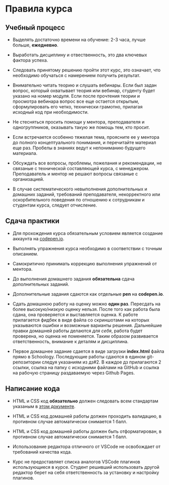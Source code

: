 # Правила курса

## Учебный процесс

- Выделять достаточно времени на обучение: 2-3 часа, лучше больше, **ежедневно**.

- Выработать дисциплину и отвественность, это два ключевых фактора успеха.

- Следовать принятому решению пройти этот курс, это означает, что необходимо обучаться с намерением получить результат.

- Внимательно читать теорию и слушать вебинары. Если был задан вопрос, который охватывает теория или вебинар, студенту будет указано на номер модуля. Если после прочтения теории и просмотра вебинара вопрос все еще остается открытым, сформулировать его четко, технически грамотно, прилагая исходный код при необходимости.

- Не стесняться просить помощи у ментора, преподавателя и одногруппников, оказывать такую же помощь тем, кто просит.

- Если встречается особенно тяжелая тема, проясните ее у ментора до полного концептуального понимания, и перечитайте материал еще раз. Пробелы в знаниях ведут к непониманию будущего материала.

- Обсуждать все вопросы, проблемы, пожелания и рекомендации, не связаные с технической составляющей курса, с менеджером. Преподаватель и ментор не решают вопросы связаные с организацией.

- В случае систематического невыполнения дополнительных и домашних заданий, требований преподавателя, некорректного или оскорбительного поведения по отношению к сотрудникам и студентам курса, следует отчисление.

## Сдача практики

- Для прохождения курса обязательным условием является создание аккаунта на [codepen.io](https://codepen.io/).

- Выполнять упражнения курса необходимо в соответствии с точным описанием.

- Самокритично принимать коррекцию выполнения упражнений от ментора.

- До выполнения домашнего задания **обязательна** сдача дополнительных заданий.

- Дополнительные задания сдаются как отдельные **pen** на **codepen.io**.

- Сдать домашнюю работу на оценку можно **один раз**. Пересдать на более высокую/низкую оценку нельзя. После того как работа была сдана, она проверяется и выставляется оценка. К работе прилагается фидбек в виде файла со скриншотами на которых указываются ошибки и возможные варианты решения. Дальнейшие правки домашней работы делаются *для себя*, работа будет проверена, но оценка не поменяется. Таким образом развивается ответственность, внимание к деталям и дисциплина.

- Первое домашнее задание сдается в виде загрузки **index.html** файла прямо в Schoology. Последующие работы сдаются в едином git-репозитории следуя указаниям из дз#2. В каждое дз прилагаются 2 ссылки, ссылка на папку с исходними файлами на GitHub и ссылка на рабочую страницу раздаваемую через Github Pages.

## Написание кода

- HTML и CSS код **обязательно** должен следовать всем стандартам указаным в [этом документе](http://sadcitizen.me/code-guide/).

- HTML и CSS код домашней работы должен проходить валидацию, в противном случае автоматически снимается 1 балл.

- HTML и CSS код домашней работы должен быть отформатирован, в противном случае автоматически снимается 1 балл.

- Использование редактора отличного от VSCode не освобождает от требований качества кода.

- Курс не предоставляет списка аналогов VSCode плагинов использующиеся в курсе. Студент решивший использовать другой редактор берет на себя ответственность за установку и настройку плагинов.